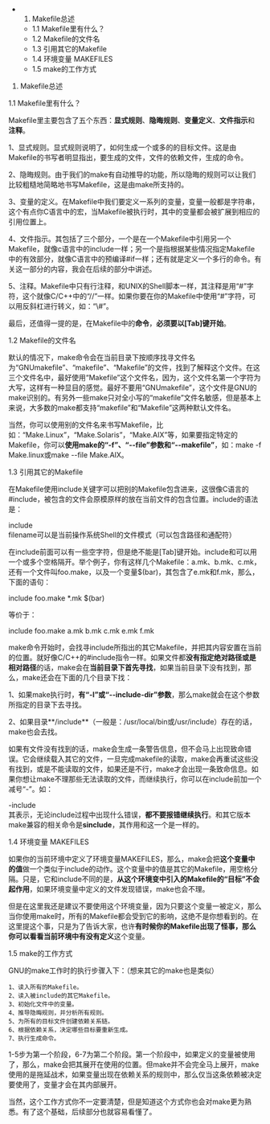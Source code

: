 - 1. Makefile总述
    - 1.1 Makefile里有什么？
    - 1.2 Makefile的文件名
    - 1.3 引用其它的Makefile
    - 1.4 环境变量 MAKEFILES
    - 1.5 make的工作方式

1. Makefile总述

1.1 Makefile里有什么？

Makefile里主要包含了五个东西：**显式规则**、**隐晦规则**、**变量定义**、**文件指示**和**注释**。

1、显式规则。显式规则说明了，如何生成一个或多的的目标文件。这是由Makefile的书写者明显指出，要生成的文件，文件的依赖文件，生成的命令。

2、隐晦规则。由于我们的make有自动推导的功能，所以隐晦的规则可以让我们比较粗糙地简略地书写Makefile，这是由make所支持的。

3、变量的定义。在Makefile中我们要定义一系列的变量，变量一般都是字符串，这个有点你C语言中的宏，当Makefile被执行时，其中的变量都会被扩展到相应的引用位置上。

4、文件指示。其包括了三个部分，一个是在一个Makefile中引用另一个Makefile，就像c语言中的include一样；另一个是指根据某些情况指定Makefile中的有效部分，就像C语言中的预编译#if一样；还有就是定义一个多行的命令。有关这一部分的内容，我会在后续的部分中讲述。

5、注释。Makefile中只有行注释，和UNIX的Shell脚本一样，其注释是用“#”字符，这个就像C/C++中的“//”一样。如果你要在你的Makefile中使用“#”字符，可以用反斜杠进行转义，如：“\\#”。

最后，还值得一提的是，在Makefile中的**命令**，**必须要以[Tab]键开始**。

1.2 Makefile的文件名

默认的情况下，make命令会在当前目录下按顺序找寻文件名为“GNUmakefile”、“makefile”、“Makefile”的文件，找到了解释这个文件。在这三个文件名中，最好使用“Makefile”这个文件名，因为，这个文件名第一个字符为大写，这样有一种显目的感觉。最好不要用“GNUmakefile”，这个文件是GNU的make识别的。有另外一些make只对全小写的“makefile”文件名敏感，但是基本上来说，大多数的make都支持“makefile”和“Makefile”这两种默认文件名。

当然，你可以使用别的文件名来书写Makefile，比如：“Make.Linux”，“Make.Solaris”，“Make.AIX”等，如果要指定特定的Makefile，你可以**使用make的“-f”、“--file”参数和“--makefile”**，如：make -f Make.linux或make --file Make.AIX。

1.3 引用其它的Makefile

在Makefile使用include关键字可以把别的Makefile包含进来，这很像C语言的#include，被包含的文件会原模原样的放在当前文件的包含位置。include的语法是：

include <filename>  
filename可以是当前操作系统Shell的文件模式（可以包含路径和通配符）

在include前面可以有一些空字符，但是绝不能是[Tab]键开始。include和<filename>可以用一个或多个空格隔开。举个例子，你有这样几个Makefile：a.mk、b.mk、c.mk，还有一个文件叫foo.make，以及一个变量$(bar)，其包含了e.mk和f.mk，那么，下面的语句：

include foo.make *.mk $(bar)

等价于：

include foo.make a.mk b.mk c.mk e.mk f.mk

make命令开始时，会找寻include所指出的其它Makefile，并把其内容安置在当前的位置。就好像C/C++的#include指令一样。如果文件都**没有指定绝对路径或是相对路径**的话，make会在**当前目录下首先寻找**，如果当前目录下没有找到，那么，make还会在下面的几个目录下找：

1、如果make执行时，**有“-I”或“--include-dir”参数**，那么make就会在这个参数所指定的目录下去寻找。

2、如果目录**<prefix>/include**（一般是：/usr/local/bin或/usr/include）存在的话，make也会去找。

如果有文件没有找到的话，make会生成一条警告信息，但不会马上出现致命错误。它会继续载入其它的文件，一旦完成makefile的读取，make会再重试这些没有找到，或是不能读取的文件，如果还是不行，make才会出现一条致命信息。如果你想让make不理那些无法读取的文件，而继续执行，你可以在include前加一个减号“-”。如：

-include <filename>  
其表示，无论include过程中出现什么错误，**都不要报错继续执行**。和其它版本make兼容的相关命令是**sinclude**，其作用和这一个是一样的。

1.4 环境变量 MAKEFILES

如果你的当前环境中定义了环境变量MAKEFILES，那么，make会把**这个变量中的值**做一个类似于include的动作。这个变量中的值是其它的Makefile，用空格分隔。只是，它和include不同的是，**从这个环境变中引入的Makefile的“目标”不会起作用**，如果环境变量中定义的文件发现错误，make也会不理。

但是在这里我还是建议不要使用这个环境变量，因为只要这个变量一被定义，那么当你使用make时，所有的Makefile都会受到它的影响，这绝不是你想看到的。在这里提这个事，只是为了告诉大家，也许**有时候你的Makefile出现了怪事，那么你可以看看当前环境中有没有定义**这个变量。

1.5 make的工作方式

GNU的make工作时的执行步骤入下：（想来其它的make也是类似）

```
1、读入所有的Makefile。
2、读入被include的其它Makefile。
3、初始化文件中的变量。
4、推导隐晦规则，并分析所有规则。
5、为所有的目标文件创建依赖关系链。
6、根据依赖关系，决定哪些目标要重新生成。
7、执行生成命令。
```

1-5步为第一个阶段，6-7为第二个阶段。第一个阶段中，如果定义的变量被使用了，那么，make会把其展开在使用的位置。但make并不会完全马上展开，make使用的是拖延战术，如果变量出现在依赖关系的规则中，那么仅当这条依赖被决定要使用了，变量才会在其内部展开。

当然，这个工作方式你不一定要清楚，但是知道这个方式你也会对make更为熟悉。有了这个基础，后续部分也就容易看懂了。